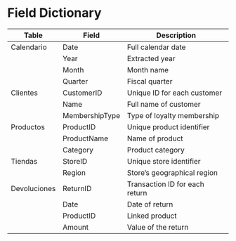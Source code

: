 # Field Dictionary

| Table       | Field             | Description                                      |
|-------------|-------------------|--------------------------------------------------|
| Calendario  | Date              | Full calendar date                               |
|             | Year              | Extracted year                                   |
|             | Month             | Month name                                       |
|             | Quarter           | Fiscal quarter                                   |
| Clientes    | CustomerID        | Unique ID for each customer                      |
|             | Name              | Full name of customer                            |
|             | MembershipType    | Type of loyalty membership                       |
| Productos   | ProductID         | Unique product identifier                        |
|             | ProductName       | Name of product                                  |
|             | Category          | Product category                                 |
| Tiendas     | StoreID           | Unique store identifier                          |
|             | Region            | Store’s geographical region                      |
| Devoluciones| ReturnID          | Transaction ID for each return                   |
|             | Date              | Date of return                                   |
|             | ProductID         | Linked product                                   |
|             | Amount            | Value of the return                              |